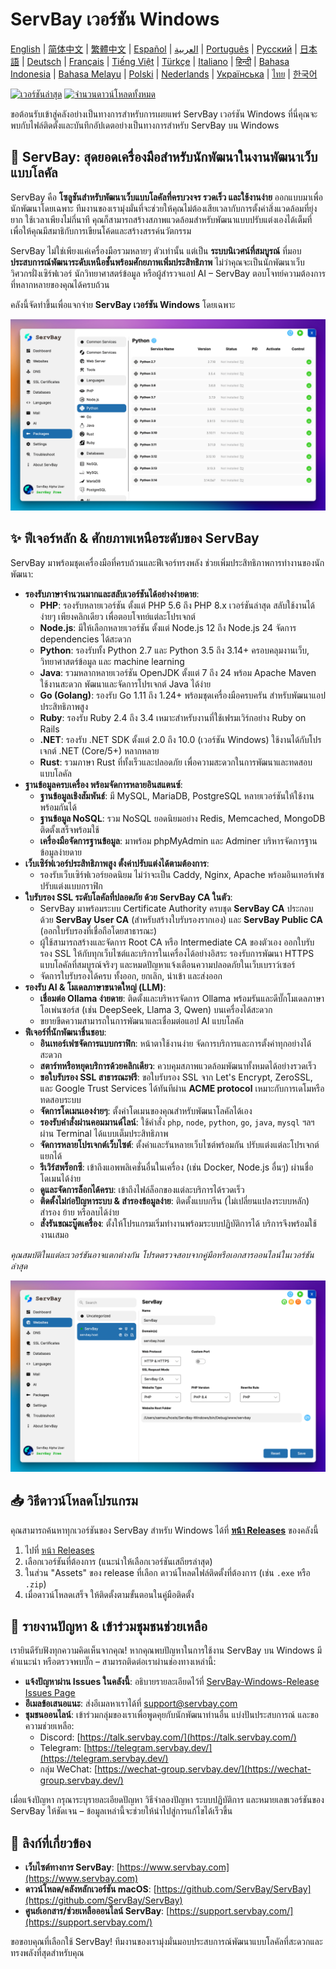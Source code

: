# ServBay เวอร์ชัน Windows

[English](/README.md) | [简体中文](/README_zh-CN.md) | [繁體中文](/README_zh-TW.md) | [Español](/README_es.md) | [العربية](/README_ar.md) | [Português](/README_pt.md) | [Русский](/README_ru.md) | [日本語](/README_ja.md) | [Deutsch](/README_de.md) | [Français](/README_fr.md) | [Tiếng Việt](/README_vi.md) | [Türkçe](/README_tr.md) | [Italiano](/README_it.md) | [हिन्दी](/README_hi.md) | [Bahasa Indonesia](/README_id.md) | [Bahasa Melayu](/README_ms.md) | [Polski](/README_pl.md) | [Nederlands](/README_nl.md) | [Українська](/README_uk.md) | [ไทย](/README_th.md) | [한국어](/README_ko.md)

[![เวอร์ชันล่าสุด](https://img.shields.io/github/v/release/ServBay/ServBay-Windows-Release?display_name=tag&sort=date&label=Latest%20Release)](../../releases/latest)
[![จำนวนดาวน์โหลดทั้งหมด](https://img.shields.io/github/downloads/ServBay/ServBay-Windows-Release/total?label=Total%20Downloads)](../../releases)

ขอต้อนรับเข้าสู่คลังอย่างเป็นทางการสำหรับการเผยแพร่ ServBay เวอร์ชัน Windows ที่นี่คุณจะพบกับไฟล์ติดตั้งและบันทึกอัปเดตอย่างเป็นทางการสำหรับ ServBay บน Windows

## 🚀 ServBay: สุดยอดเครื่องมือสำหรับนักพัฒนาในงานพัฒนาเว็บแบบโลคัล

ServBay คือ **โซลูชันสำหรับพัฒนาเว็บแบบโลคัลที่ครบวงจร รวดเร็ว และใช้งานง่าย** ออกแบบมาเพื่อนักพัฒนาโดยเฉพาะ ทีมงานของเรามุ่งมั่นที่จะช่วยให้คุณไม่ต้องเสียเวลากับการตั้งค่าสิ่งแวดล้อมที่ยุ่งยาก ใช้เวลาเพียงไม่กี่นาที คุณก็สามารถสร้างสภาพแวดล้อมสำหรับพัฒนาแบบปรับแต่งเองได้เต็มที่ เพื่อให้คุณมีสมาธิกับการเขียนโค้ดและสร้างสรรค์นวัตกรรม

ServBay ไม่ใช่เพียงแค่เครื่องมือรวมหลายๆ ตัวเท่านั้น แต่เป็น **ระบบนิเวศน์ที่สมบูรณ์** ที่มอบ **ประสบการณ์พัฒนาระดับเหนือชั้นพร้อมศักยภาพเพิ่มประสิทธิภาพ** ไม่ว่าคุณจะเป็นนักพัฒนาเว็บ วิศวกรฝั่งเซิร์ฟเวอร์ นักวิทยาศาสตร์ข้อมูล หรือผู้สำรวจแอป AI – ServBay ตอบโจทย์ความต้องการที่หลากหลายของคุณได้ครบถ้วน

คลังนี้จัดทำขึ้นเพื่อแจกจ่าย **ServBay เวอร์ชัน Windows** โดยเฉพาะ

![หน้าจอ ServBay เวอร์ชัน Windows: ซอฟต์แวร์](screenshots/softwares.png)

## ✨ ฟีเจอร์หลัก & ศักยภาพเหนือระดับของ ServBay

ServBay มาพร้อมชุดเครื่องมือที่ครบถ้วนและฟีเจอร์ทรงพลัง ช่วยเพิ่มประสิทธิภาพการทำงานของนักพัฒนา:

*   **รองรับภาษาจำนวนมากและสลับเวอร์ชันได้อย่างง่ายดาย**:
    *   **PHP**: รองรับหลายเวอร์ชัน ตั้งแต่ PHP 5.6 ถึง PHP 8.x เวอร์ชันล่าสุด สลับใช้งานได้ง่ายๆ เพียงคลิกเดียว เพื่อตอบโจทย์แต่ละโปรเจกต์
    *   **Node.js**: มีให้เลือกหลายเวอร์ชัน ตั้งแต่ Node.js 12 ถึง Node.js 24 จัดการ dependencies ได้สะดวก
    *   **Python**: รองรับทั้ง Python 2.7 และ Python 3.5 ถึง 3.14+ ครอบคลุมงานเว็บ, วิทยาศาสตร์ข้อมูล และ machine learning
    *   **Java**: รวมหลากหลายเวอร์ชัน OpenJDK ตั้งแต่ 7 ถึง 24 พร้อม Apache Maven ใช้งานสะดวก พัฒนาและจัดการโปรเจกต์ Java ได้ง่าย
    *   **Go (Golang)**: รองรับ Go 1.11 ถึง 1.24+ พร้อมชุดเครื่องมือครบครัน สำหรับพัฒนาแอปประสิทธิภาพสูง
    *   **Ruby**: รองรับ Ruby 2.4 ถึง 3.4 เหมาะสำหรับงานที่ใช้เฟรมเวิร์กอย่าง Ruby on Rails
    *   **.NET**: รองรับ .NET SDK ตั้งแต่ 2.0 ถึง 10.0 (เวอร์ชัน Windows) ใช้งานได้กับโปรเจกต์ .NET (Core/5+) หลากหลาย
    *   **Rust**: รวมภาษา Rust ที่ทั้งเร็วและปลอดภัย เพื่อความสะดวกในการพัฒนาและทดสอบแบบโลคัล
*   **ฐานข้อมูลครบเครื่อง พร้อมจัดการหลายอินสแตนซ์**:
    *   **ฐานข้อมูลเชิงสัมพันธ์**: มี MySQL, MariaDB, PostgreSQL หลายเวอร์ชันให้ใช้งานพร้อมกันได้
    *   **ฐานข้อมูล NoSQL**: รวม NoSQL ยอดนิยมอย่าง Redis, Memcached, MongoDB ติดตั้งเสร็จพร้อมใช้
    *   **เครื่องมือจัดการฐานข้อมูล**: มาพร้อม phpMyAdmin และ Adminer บริหารจัดการฐานข้อมูลง่ายดาย
*   **เว็บเซิร์ฟเวอร์ประสิทธิภาพสูง ตั้งค่าปรับแต่งได้ตามต้องการ**:
    *   รองรับเว็บเซิร์ฟเวอร์ยอดนิยม ไม่ว่าจะเป็น Caddy, Nginx, Apache พร้อมอินเทอร์เฟซปรับแต่งแบบกราฟิก
*   **ใบรับรอง SSL ระดับโลคัลที่ปลอดภัย ด้วย ServBay CA ในตัว**:
    *   ServBay มาพร้อมระบบ Certificate Authority ครบชุด **ServBay CA** ประกอบด้วย **ServBay User CA** (สำหรับสร้างใบรับรองรากเอง) และ **ServBay Public CA** (ออกใบรับรองที่เชื่อถือโดยสาธารณะ)
    *   ผู้ใช้สามารถสร้างและจัดการ Root CA หรือ Intermediate CA ของตัวเอง ออกใบรับรอง SSL ให้กับทุกเว็บไซต์และบริการในเครื่องได้อย่างอิสระ รองรับการพัฒนา HTTPS แบบโลคัลที่สมบูรณ์จริงๆ และหมดปัญหาแจ้งเตือนความปลอดภัยในเว็บเบราว์เซอร์
    *   จัดการใบรับรองได้ครบ ทั้งออก, ยกเลิก, นำเข้า และส่งออก
*   **รองรับ AI & โมเดลภาษาขนาดใหญ่ (LLM)**:
    *   **เชื่อมต่อ Ollama ง่ายดาย**: ติดตั้งและบริหารจัดการ Ollama พร้อมรันและดีบั๊กโมเดลภาษาโอเพ่นซอร์ส (เช่น DeepSeek, Llama 3, Qwen) บนเครื่องได้สะดวก
    *   ขยายขีดความสามารถในการพัฒนาและเชื่อมต่อแอป AI แบบโลคัล
*   **ฟีเจอร์ที่นักพัฒนาชื่นชอบ**:
    *   **อินเทอร์เฟซจัดการแบบกราฟิก**: หน้าตาใช้งานง่าย จัดการบริการและการตั้งค่าทุกอย่างได้สะดวก
    *   **สตาร์ทหรือหยุดบริการด้วยคลิกเดียว**: ควบคุมสภาพแวดล้อมพัฒนาทั้งหมดได้อย่างรวดเร็ว
    *   **ขอใบรับรอง SSL สาธารณะฟรี**: ขอใบรับรอง SSL จาก Let's Encrypt, ZeroSSL, และ Google Trust Services ได้ทันทีผ่าน **ACME protocol** เหมาะกับการเดโมหรือทดสอบระบบ
    *   **จัดการโดเมนเองง่ายๆ**: ตั้งค่าโดเมนของคุณสำหรับพัฒนาโลคัลได้เอง
    *   **รองรับคำสั่งผ่านคอมมานด์ไลน์**: ใช้คำสั่ง `php`, `node`, `python`, `go`, `java`, `mysql` ฯลฯ ผ่าน Terminal ได้แบบเต็มประสิทธิภาพ
    *   **จัดการหลายโปรเจกต์เว็บไซต์**: ตั้งค่าและรันหลายเว็บไซต์พร้อมกัน ปรับแต่งแต่ละโปรเจกต์แยกได้
    *   **รีเวิร์สพร็อกซี**: เข้าถึงแอพพลิเคชั่นอื่นในเครื่อง (เช่น Docker, Node.js อื่นๆ) ผ่านชื่อโดเมนได้ง่าย
    *   **ดูและจัดการล็อกได้ครบ**: เข้าถึงไฟล์ล็อกของแต่ละบริการได้รวดเร็ว
    *   **ติดตั้งไม่ก่อปัญหาระบบ & สำรองข้อมูลง่าย**: ติดตั้งแบบกรีน (ไม่เปลี่ยนแปลงระบบหลัก) สำรอง ย้าย หรือลบได้ง่าย
    *   **สั่งรันขณะบู๊ตเครื่อง**: ตั้งให้โปรแกรมเริ่มทำงานพร้อมระบบปฏิบัติการได้ บริการจึงพร้อมใช้งานเสมอ

*คุณสมบัติในแต่ละเวอร์ชันอาจแตกต่างกัน โปรดตรวจสอบจากคู่มือหรือเอกสารออนไลน์ในเวอร์ชันล่าสุด*

![หน้าจอ ServBay เวอร์ชัน Windows: เว็บไซต์](screenshots/website.png)

## 📥 วิธีดาวน์โหลดโปรแกรม

คุณสามารถค้นหาทุกเวอร์ชันของ ServBay สำหรับ Windows ได้ที่ **[หน้า Releases](../../releases)** ของคลังนี้

1.  ไปที่ [หน้า Releases](../../releases)
2.  เลือกเวอร์ชันที่ต้องการ (แนะนำให้เลือกเวอร์ชันเสถียรล่าสุด)
3.  ในส่วน "Assets" ของ release ที่เลือก ดาวน์โหลดไฟล์ติดตั้งที่ต้องการ (เช่น `.exe` หรือ `.zip`)
4.  เมื่อดาวน์โหลดเสร็จ ให้ติดตั้งตามขั้นตอนในคู่มือติดตั้ง

## 💬 รายงานปัญหา & เข้าร่วมชุมชนช่วยเหลือ

เรายินดีรับฟังทุกความคิดเห็นจากคุณ! หากคุณพบปัญหาในการใช้งาน ServBay บน Windows มีคำแนะนำ หรือตรวจพบบั๊ก – สามารถติดต่อเราผ่านช่องทางเหล่านี้:

*   **แจ้งปัญหาผ่าน Issues ในคลังนี้**: อธิบายรายละเอียดไว้ที่ [ServBay-Windows-Release Issues Page](../../issues)
*   **อีเมลข้อเสนอแนะ**: ส่งอีเมลหาเราได้ที่ [support@servbay.com](mailto:support@servbay.com)
*   **ชุมชนออนไลน์**: เข้าร่วมกลุ่มของเราเพื่อพูดคุยกับนักพัฒนาท่านอื่น แบ่งปันประสบการณ์ และขอความช่วยเหลือ:
    *   Discord: [https://talk.servbay.com/](https://talk.servbay.com/)
    *   Telegram: [https://telegram.servbay.dev/](https://telegram.servbay.dev/)
    *   กลุ่ม WeChat: [https://wechat-group.servbay.dev/](https://wechat-group.servbay.dev/)

เมื่อแจ้งปัญหา กรุณาระบุรายละเอียดปัญหา วิธีจำลองปัญหา ระบบปฏิบัติการ และหมายเลขเวอร์ชันของ ServBay ให้ชัดเจน – ข้อมูลเหล่านี้จะช่วยให้นำไปสู่การแก้ไขได้เร็วขึ้น

## 🔗 ลิงก์ที่เกี่ยวข้อง

*   **เว็บไซต์ทางการ ServBay**: [https://www.servbay.com](https://www.servbay.com)
*   **ดาวน์โหลด/คลังหลักเวอร์ชัน macOS**: [https://github.com/ServBay/ServBay](https://github.com/ServBay/ServBay)
*   **ศูนย์เอกสาร/ช่วยเหลือออนไลน์ ServBay**: [https://support.servbay.com/](https://support.servbay.com/)

ขอขอบคุณที่เลือกใช้ ServBay! ทีมงานของเรามุ่งมั่นมอบประสบการณ์พัฒนาแบบโลคัลที่สะดวกและทรงพลังที่สุดสำหรับคุณ